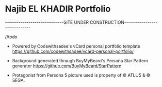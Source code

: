 # Najib EL KHADIR Portfolio
------------------------------SITE UNDER CONSTRUCTION------------------------------


//todo

- Powered by Codewithsadee's vCard personal portfolio template
  https://github.com/codewithsadee/vcard-personal-portfolio/

- Background generated through BuyMyBeard's Persona Star Pattern generator
  https://github.com/BuyMyBeard/StarPattern

- Protagonist from Persona 5 picture used is property of © ATLUS & © SEGA.
